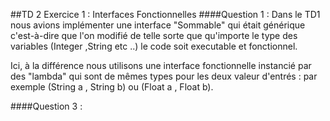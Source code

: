 ##TD 2 Exercice 1 : Interfaces Fonctionnelles
####Question 1 :
Dans le TD1 nous avions implémenter une interface "Sommable"
qui était générique c'est-à-dire que l'on modifié de telle sorte
que qu'importe le type des variables (Integer ,String etc ..) le code soit
executable et fonctionnel.

Ici, à la différence nous utilisons une interface fonctionnelle
instancié par des "lambda" qui sont de mêmes types pour les deux valeur d'entrés :
par exemple (String a , String b) ou (Float a , Float b).

####Question 3 :